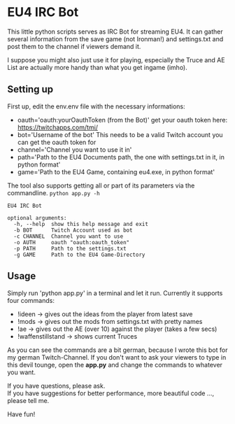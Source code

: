 # EU4 IRC Bot

This little python scripts serves as IRC Bot for streaming EU4. It can gather several information from the save game (not Ironman!) and settings.txt and post them to the channel if viewers demand it. 

I suppose you might also just use it for playing, especially the Truce and AE List are actually more handy than what you get ingame (imho). 

## Setting up

First up, edit the env.env file with the necessary informations: 
* oauth='oauth:yourOauthToken (from the Bot)' get your oauth token here: https://twitchapps.com/tmi/
* bot='Username of the bot' This needs to be a valid Twitch account you can get the oauth token for
* channel='Channel you want to use it in'
* path='Path to the EU4 Documents path, the one with settings.txt in it, in python format'
* game='Path to the EU4 Game, containing eu4.exe, in python format'

The tool also supports getting all or part of its parameters via the commandline. 
`python app.py -h`

```
EU4 IRC Bot

optional arguments:
  -h, --help  show this help message and exit
  -b BOT      Twitch Account used as bot
  -c CHANNEL  Channel you want to use
  -o AUTH     oauth "oauth:oauth_token"
  -p PATH     Path to the settings.txt
  -g GAME     Path to the EU4 Game-Directory 
```


## Usage

Simply run 'python app.py' in a terminal and let it run. Currently it supports four commands:

* !ideen -> gives out the ideas from the player from latest save
* !mods -> gives out the mods from settings.txt with pretty names
* !ae -> gives out the AE (over 10) against the player (takes a few secs) 
* !waffenstillstand -> shows current Truces

As you can see the commands are a bit german, because I wrote this bot for my german Twitch-Channel. If you don't want to ask your viewers to type in this devil tounge, open the **app.py** and change the commands to whatever you want. 

If you have questions, please ask.   
If you have suggestions for better performance, more beautiful code ..., please tell me. 

Have fun! 
